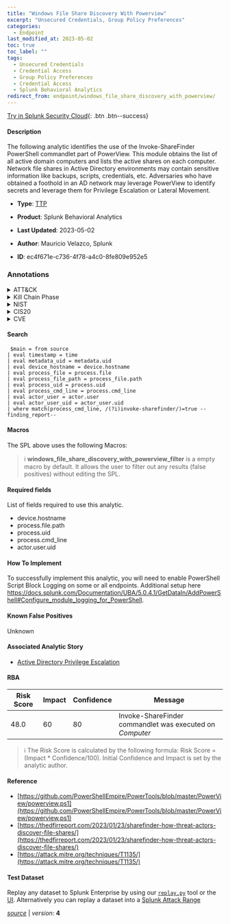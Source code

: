 ```yaml
---
title: "Windows File Share Discovery With Powerview"
excerpt: "Unsecured Credentials, Group Policy Preferences"
categories:
  - Endpoint
last_modified_at: 2023-05-02
toc: true
toc_label: ""
tags:
  - Unsecured Credentials
  - Credential Access
  - Group Policy Preferences
  - Credential Access
  - Splunk Behavioral Analytics
redirect_from: endpoint/windows_file_share_discovery_with_powerview/
---
```




[Try in Splunk Security Cloud](https://www.splunk.com/en_us/cyber-security.html){: .btn .btn--success}

#### Description

The following analytic identifies the use of the Invoke-ShareFinder PowerShell commandlet part of PowerView. This module obtains the list of all active domain computers and lists the active shares on each computer. Network file shares in Active Directory environments may contain sensitive information like backups, scripts, credentials, etc. Adversaries who have obtained a foothold in an AD network may leverage PowerView to identify secrets and leverage them for Privilege Escalation or Lateral Movement.

- **Type**: [TTP](https://github.com/splunk/security_content/wiki/Detection-Analytic-Types)
- **Product**: Splunk Behavioral Analytics

- **Last Updated**: 2023-05-02
- **Author**: Mauricio Velazco, Splunk
- **ID**: ec4f671e-c736-4f78-a4c0-8fe809e952e5

### Annotations
<details>
  <summary>ATT&CK</summary>

<div markdown="1">

#### [ATT&CK](https://attack.mitre.org/)

| ID          | Technique   | Tactic         |
| ----------- | ----------- |--------------- |
| [T1552](https://attack.mitre.org/techniques/T1552/) | Unsecured Credentials | Credential Access |

| [T1552.006](https://attack.mitre.org/techniques/T1552/006/) | Group Policy Preferences | Credential Access |

</div>
</details>


<details>
  <summary>Kill Chain Phase</summary>

<div markdown="1">

* Exploitation


</div>
</details>


<details>
  <summary>NIST</summary>

<div markdown="1">

* DE.CM



</div>
</details>

<details>
  <summary>CIS20</summary>

<div markdown="1">

* CIS 10



</div>
</details>

<details>
  <summary>CVE</summary>

<div markdown="1">


</div>
</details>


#### Search

```
 $main = from source  
| eval timestamp = time  
| eval metadata_uid = metadata.uid  
| eval device_hostname = device.hostname 
| eval process_file = process.file 
| eval process_file_path = process_file.path 
| eval process_uid = process.uid 
| eval process_cmd_line = process.cmd_line 
| eval actor_user = actor.user 
| eval actor_user_uid = actor_user.uid 
| where match(process_cmd_line, /(?i)invoke-sharefinder/)=true --finding_report--
```

#### Macros
The SPL above uses the following Macros:

> :information_source:
> **windows_file_share_discovery_with_powerview_filter** is a empty macro by default. It allows the user to filter out any results (false positives) without editing the SPL.



#### Required fields
List of fields required to use this analytic.
* device.hostname
* process.file.path
* process.uid
* process.cmd_line
* actor.user.uid



#### How To Implement
To successfully implement this analytic, you will need to enable PowerShell Script Block Logging on some or all endpoints. Additional setup here https://docs.splunk.com/Documentation/UBA/5.0.4.1/GetDataIn/AddPowerShell#Configure_module_logging_for_PowerShell.
#### Known False Positives
Unknown

#### Associated Analytic Story
* [Active Directory Privilege Escalation](/stories/active_directory_privilege_escalation)




#### RBA

| Risk Score  | Impact      | Confidence   | Message      |
| ----------- | ----------- |--------------|--------------|
| 48.0 | 60 | 80 | Invoke-ShareFinder commandlet was executed on $Computer$ |


> :information_source:
> The Risk Score is calculated by the following formula: Risk Score = (Impact * Confidence/100). Initial Confidence and Impact is set by the analytic author.


#### Reference

* [https://github.com/PowerShellEmpire/PowerTools/blob/master/PowerView/powerview.ps1](https://github.com/PowerShellEmpire/PowerTools/blob/master/PowerView/powerview.ps1)
* [https://thedfirreport.com/2023/01/23/sharefinder-how-threat-actors-discover-file-shares/](https://thedfirreport.com/2023/01/23/sharefinder-how-threat-actors-discover-file-shares/)
* [https://attack.mitre.org/techniques/T1135/](https://attack.mitre.org/techniques/T1135/)



#### Test Dataset
Replay any dataset to Splunk Enterprise by using our [`replay.py`](https://github.com/splunk/attack_data#using-replaypy) tool or the [UI](https://github.com/splunk/attack_data#using-ui).
Alternatively you can replay a dataset into a [Splunk Attack Range](https://github.com/splunk/attack_range#replay-dumps-into-attack-range-splunk-server)




[*source*](https://github.com/splunk/security_content/tree/develop/detections/endpoint/windows_file_share_discovery_with_powerview.yml) \| *version*: **4**